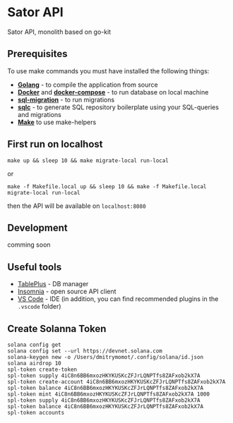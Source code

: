 # Sator API

Sator API, monolith based on go-kit

## Prerequisites

To use make commands you must have installed the following things:
- **[Golang](https://golang.org)** - to compile the application from source
- **[Docker](https://www.docker.com/get-started)** and **[docker-compose](https://docs.docker.com/compose/install/)** - to run database on local machine
- **[sql-migration](https://github.com/rubenv/sql-migrate)** - to run migrations
- **[sqlc](https://docs.sqlc.dev/en/latest/overview/install.html)** - to generate SQL repository boilerplate using your SQL-queries and migrations
- **[Make](https://www.gnu.org/software/make/)** to use make-helpers


## First run on localhost

```shell
make up && sleep 10 && make migrate-local run-local
```
or 
```shell
make -f Makefile.local up && sleep 10 && make -f Makefile.local migrate-local run-local
```
then the API will be available on `localhost:8080`

## Development

comming soon

## Useful tools

- [TablePlus](https://tableplus.com) - DB manager
- [Insomnia](https://insomnia.rest) - open source API client
- [VS Code](https://code.visualstudio.com) - IDE (in addition, you can find recommended plugins in the `.vscode` folder)


## Create Solanna Token
```shell
solana config get
solana config set --url https://devnet.solana.com
solana-keygen new -o /Users/dmitrymomot/.config/solana/id.json
solana airdrop 10
spl-token create-token
spl-token supply 4iC8n6BB6mxozHKYKUSKcZFJrLQNPTfs8ZAFxob2kX7A
spl-token create-account 4iC8n6BB6mxozHKYKUSKcZFJrLQNPTfs8ZAFxob2kX7A
spl-token balance 4iC8n6BB6mxozHKYKUSKcZFJrLQNPTfs8ZAFxob2kX7A
spl-token mint 4iC8n6BB6mxozHKYKUSKcZFJrLQNPTfs8ZAFxob2kX7A 1000
spl-token supply 4iC8n6BB6mxozHKYKUSKcZFJrLQNPTfs8ZAFxob2kX7A
spl-token balance 4iC8n6BB6mxozHKYKUSKcZFJrLQNPTfs8ZAFxob2kX7A
spl-token accounts
```